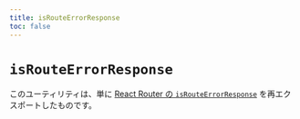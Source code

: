 ```yaml
---
title: isRouteErrorResponse
toc: false
---
```


# `isRouteErrorResponse`

<docs-info>このユーティリティは、単に [React Router の `isRouteErrorResponse`][rr-isrouteerrorresponse] を再エクスポートしたものです。</docs-info>

[rr-isrouteerrorresponse]: https://reactrouter.com/utils/is-route-error-response 
